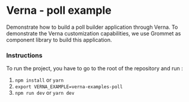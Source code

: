 # Verna - poll example

Demonstrate how to build a poll builder application through Verna. To demonstrate the Verna customization capabilities, we use Grommet as component library to build this application.

### Instructions
To run the project, you have to go to the root of the repository and run :
1. `npm install` or `yarn`
2. `export VERNA_EXAMPLE=verna-examples-poll`
3. `npm run dev` or `yarn dev`
